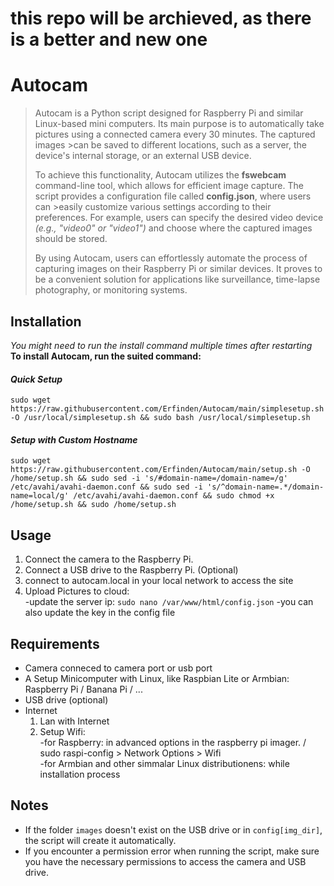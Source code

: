 # this repo will be archieved, as there is a better and new one

# Autocam
>Autocam is a Python script designed for Raspberry Pi and similar Linux-based mini computers. Its main purpose is to automatically take pictures using a connected camera every 30 minutes. The captured images >can be saved to different locations, such as a server, the device's internal storage, or an external USB device.
>
>To achieve this functionality, Autocam utilizes the **fswebcam** command-line tool, which allows for efficient image capture. The script provides a configuration file called **config.json**, where users can >easily customize various settings according to their preferences. For example, users can specify the desired video device *(e.g., "video0" or "video1")* and choose where the captured images should be stored.
>
>By using Autocam, users can effortlessly automate the process of capturing images on their Raspberry Pi or similar devices. It proves to be a convenient solution for applications like surveillance, time-lapse photography, or monitoring systems.


## Installation
_You might need to run the install command multiple times after restarting_<br>
**To install Autocam, run the suited command:**

#### *Quick Setup* <br>

    sudo wget https://raw.githubusercontent.com/Erfinden/Autocam/main/simplesetup.sh -O /usr/local/simplesetup.sh && sudo bash /usr/local/simplesetup.sh

#### *Setup with Custom Hostname* <br>
    sudo wget https://raw.githubusercontent.com/Erfinden/Autocam/main/setup.sh -O /home/setup.sh && sudo sed -i 's/#domain-name=/domain-name=/g' /etc/avahi/avahi-daemon.conf && sudo sed -i 's/^domain-name=.*/domain-name=local/g' /etc/avahi/avahi-daemon.conf && sudo chmod +x /home/setup.sh && sudo /home/setup.sh


## Usage

1. Connect the camera to the Raspberry Pi.
2. Connect a USB drive to the Raspberry Pi. (Optional) 
3. connect to autocam.local in your local network to access the site 
4. Upload Pictures to cloud: <br>
    -update the server ip: `sudo nano /var/www/html/config.json`
    -you can also update the key in the config file
    
## Requirements

- Camera conneced to camera port or usb port
- A Setup Minicomputer with Linux, like Raspbian Lite or Armbian: Raspberry Pi / Banana Pi / ... 
- USB drive (optional)
- Internet 
    1. Lan with Internet
    1. Setup Wifi:  
        -for Raspberry: in advanced options in the raspberry pi imager. / sudo raspi-config > Network Options > Wifi   
        -for Armbian and other simmalar Linux distributionens: while installation process 

## Notes

- If the folder `images` doesn't exist on the USB drive or in `config[img_dir]`, the script will create it automatically.
- If you encounter a permission error when running the script, make sure you have the necessary permissions to access the camera and USB drive.
